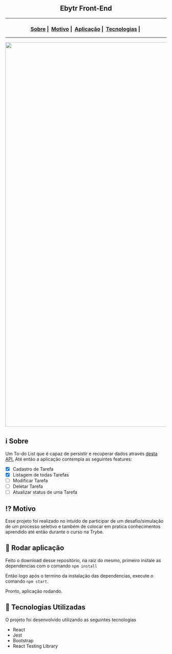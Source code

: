 <h2 align="center">Ebytr Front-End</h2>

___




<h3 align="center">
  <a href="#information_source-sobre">Sobre</a>&nbsp;|&nbsp;
  <a href="#interrobang-motivo">Motivo</a>&nbsp;|&nbsp;
  <a href="#seedling-rodar-aplicação">Aplicação</a>&nbsp;|&nbsp;
  <a href="#rocket-tecnologias-utilizadas">Tecnologias</a>&nbsp;|&nbsp;
</h3>

___

<img src="https://readme-maker.herokuapp.com/uploads/b0e2101107d4539e-Captura-de-tela-de-2022-02-17-04-38-04.png" width="1200">

## :information_source: Sobre

Um To-do List que é capaz de persistir e recuperar dados através <a href="https://github.com/Tiagu99/desafio-ebytr-back-end">desta API.</a>
Até então a aplicação contempla as seguintes features:

- [x] Cadastro de Tarefa
- [x] Listagem de todas Tarefas
- [ ] Modificar Tarefa
- [ ] Deletar Tarefa
- [ ] Atualizar status de uma Tarefa

## :interrobang: Motivo

Esse projeto foi realizado no intuído de participar de um desafio/simulação de um processo seletivo e também de colocar em pratica conhecimentos aprendido até então durante o curso na Trybe.

## :seedling: Rodar aplicação

Feito o download desse repositório, na raiz do mesmo, primeiro instale as dependencias com o comando `npm install`

Então logo após o termino da instalação das dependencias, execute o comando `npm start`.

Pronto, aplicação rodando.

## :rocket: Tecnologias Utilizadas 

O projeto foi desenvolvido utilizando as seguintes tecnologias

- React
- Jest
- Bootstrap
- React Testing Library

